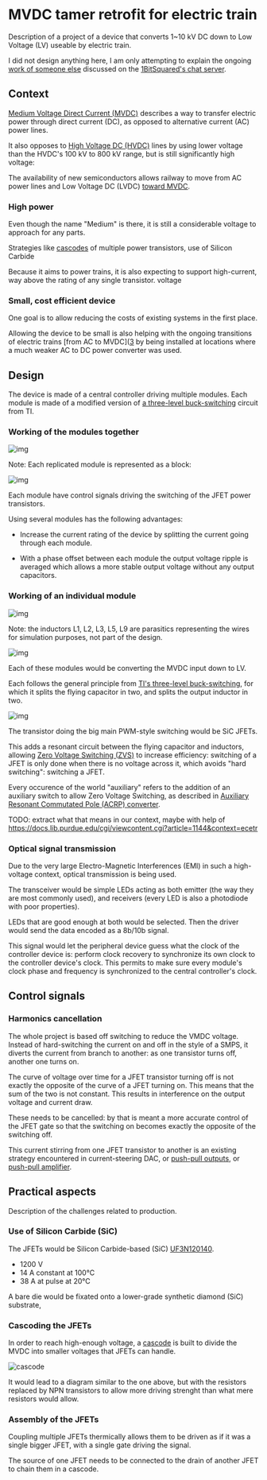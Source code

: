 # MVDC tamer retrofit for electric train

Description of a project of a device that converts 1~10 kV DC down to Low
Voltage (LV) useable by electric train.

I did not design anything here, I am only attempting to explain the ongoing
[work of someone else][9] discussed on the [1BitSquared's chat server][10].


Context
--------------------------------------------------------------------------------

[Medium Voltage Direct Current (MVDC)][1] describes a way to transfer electric
power through direct current (DC), as opposed to alternative current (AC) power
lines.

It also opposes to [High Voltage DC (HVDC)][2] lines by using lower voltage
than the HVDC's 100 kV to 800 kV range, but is still significantly high voltage: 

The availability of new semiconductors allows railway to move from AC power
lines and Low Voltage DC (LVDC) [toward MVDC][3].


### High power

Even though the name "Medium" is there, it is still a considerable voltage
to approach for any parts.

Strategies like [cascodes][4] of multiple
power transistors, use of Silicon Carbide

Because it aims to power trains, it is also expecting to support high-current,
way above the rating of any single transistor.
voltage


### Small, cost efficient device

One goal is to allow reducing the costs of existing systems in the first place.

Allowing the device to be small is also helping with the ongoing transitions
of electric trains [from AC to MVDC]([3] by being installed at locations where
a much weaker AC to DC power converter was used.


Design
--------------------------------------------------------------------------------

The device is made of a central controller driving multiple modules. Each
module is made of a modified version of [a three-level buck-switching][5] circuit
from TI.


### Working of the modules together

![img](images/whole_device_with_module_shown_as_blocks.png)

Note: Each replicated module is represented as a block:

![img](images/whole_device_view_of_a_block.png)

Each module have control signals driving the switching of the JFET power
transistors.

Using several modules has the following advantages:

- Increase the current rating of the device by splitting the current going
  through each module.

- With a phase offset between each module the output voltage ripple is averaged
  which allows a more stable output voltage without any output capacitors.


### Working of an individual module

![img](images/single_module.png)

Note: the inductors L1, L2, L3, L5, L9 are parasitics representing the wires
for simulation purposes, not part of the design.

![img](images/single_module_parasitic_inductance.png)

Each of these modules would be converting the MVDC input down to LV.

Each follows the general principle from [TI's three-level buck-switching][5],
for which it splits the flying capacitor in two, and splits the output inductor
in two.

![img](images/slyt807_driving_signals.png)

The transistor doing the big main PWM-style switching would be SiC JFETs.

This adds a resonant circuit between the flying capacitor and inductors,
allowing [Zero Voltage Switching (ZVS)][6] to increase efficiency: switching of
a JFET is only done when there is no voltage across it, which avoids "hard
switching": switching a JFET.

Every occurence of the world "auxiliary" refers to the addition of an auxiliary
switch to allow Zero Voltage Switching, as described in [Auxiliary Resonant
Commutated Pole (ACRP) converter][7].

TODO: extract what that means in our context, maybe with help of
<https://docs.lib.purdue.edu/cgi/viewcontent.cgi?article=1144&context=ecetr>


### Optical signal transmission

Due to the very large Electro-Magnetic Interferences (EMI) in such a
high-voltage context, optical transmission is being used.

The transceiver would be simple LEDs acting as both emitter (the way they are
most commonly used), and receivers (every LED is also a photodiode with poor
properties).

LEDs that are good enough at both would be selected.
Then the driver would send the data encoded as a 8b/10b signal.

This signal would let the peripheral device guess what the clock of the
controller device is: perform clock recovery to synchronize its own clock to
the controller device's clock. This permits to make sure every module's clock
phase and frequency is synchronized to the central controller's clock.


Control signals
--------------------------------------------------------------------------------

### Harmonics cancellation

The whole project is based off switching to reduce the VMDC voltage.
Instead of hard-switching the current on and off in the style of a SMPS,
it diverts the current from branch to another: as one transistor turns off,
another one turns on.

The curve of voltage over time for a JFET transistor turning off is not exactly
the opposite of the curve of a JFET turning on. This means that the sum of the
two is not constant. This results in interference on the output voltage and
current draw.

These needs to be cancelled: by that is meant a more accurate control of the
JFET gate so that the switching on becomes exactly the opposite of the
switching off.

This current stirring from one JFET transistor to another is an existing
strategy encountered in current-steering DAC, or [push-pull outputs][11],
or [push-pull amplifier][12].


Practical aspects
--------------------------------------------------------------------------------

Description of the challenges related to production.


### Use of Silicon Carbide (SiC)

The JFETs would be Silicon Carbide-based (SiC) [UF3N120140][8].

- 1200 V
- 14 A constant at 100°C
- 38 A at pulse at 20°C

A bare die would be fixated onto a lower-grade synthetic diamond (SiC)
substrate, 


### Cascoding the JFETs

In order to reach high-enough voltage, a [cascode][4] is built to divide the
MVDC into smaller voltages that JFETs can handle.

![cascode](https://upload.wikimedia.org/wikipedia/commons/d/dc/Cascode-voltage-ladder.png)

It would lead to a diagram similar to the one above, but with the resistors
replaced by NPN transistors to allow more driving strenght than what mere
resistors would allow.


### Assembly of the JFETs

Coupling multiple JFETs thermically allows them to be driven as if it was a
single bigger JFET, with a single gate driving the signal.

The source of one JFET needs to be connected to the drain of another JFET to chain them in a cascode.


[1]: https://www.siemens-energy.com/global/en/offerings/power-transmission/portfolio/medium-voltage-direct-current.html
[2]: https://en.wikipedia.org/wiki/High-voltage_direct_current
[3]: https://en.wikipedia.org/wiki/Railway_electrification#Medium-voltage_DC
[4]: https://en.wikipedia.org/wiki/Cascode
[5]: https://www.ti.com/lit/an/slyt807/slyt807.pdf
[6]: https://www.ti.com/lit/an/slua159/slua159.pdf
[7]: https://ieeexplore.ieee.org/document/152341
[8]: datasheets/DS_UF3N120140.pdf
[9]: https://discord.com/channels/613131135903596547/1105894462409941002
[10]: https://discord.gg/Zzv4CpW9T6
[11]: https://en.wikipedia.org/wiki/Push%E2%80%93pull_output#Analog_circuits
[12]: https://en.wikipedia.org/wiki/Distortion#Cancellation_of_even-order_harmonic_distortion
